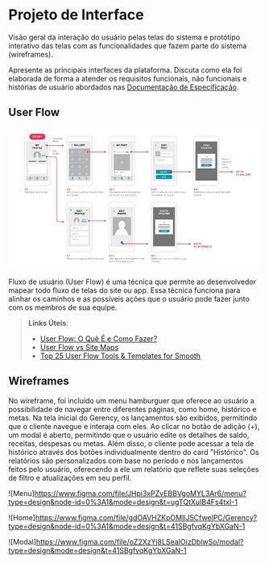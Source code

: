 
# Projeto de Interface

Visão geral da interação do usuário pelas telas do sistema e protótipo interativo das telas com as funcionalidades que fazem parte do sistema (wireframes).

 Apresente as principais interfaces da plataforma. Discuta como ela foi elaborada de forma a atender os requisitos funcionais, não funcionais e histórias de usuário abordados nas <a href="2-Especificação do Projeto.md"> Documentação de Especificação</a>.

## User Flow

![Exemplo de UserFlow](img/userflow.jpg)

Fluxo de usuário (User Flow) é uma técnica que permite ao desenvolvedor mapear todo fluxo de telas do site ou app. Essa técnica funciona para alinhar os caminhos e as possíveis ações que o usuário pode fazer junto com os membros de sua equipe.

> **Links Úteis**:
> - [User Flow: O Quê É e Como Fazer?](https://medium.com/7bits/fluxo-de-usu%C3%A1rio-user-flow-o-que-%C3%A9-como-fazer-79d965872534)
> - [User Flow vs Site Maps](http://designr.com.br/sitemap-e-user-flow-quais-as-diferencas-e-quando-usar-cada-um/)
> - [Top 25 User Flow Tools & Templates for Smooth](https://www.mockplus.com/blog/post/user-flow-tools)


## Wireframes


No wireframe, foi incluído um menu hamburguer que oferece ao usuário a possibilidade de navegar entre diferentes páginas, como home, histórico e metas. Na tela inicial do Gerency, os lançamentos são exibidos, permitindo que o cliente navegue e interaja com eles. Ao clicar no botão de adição (+), um modal é aberto, permitindo que o usuário edite os detalhes de saldo, receitas, despesas ou metas. Além disso, o cliente pode acessar a tela de histórico através dos botões individualmente dentro do card "Histórico". 
Os relatórios são personalizados com base no período e nos lançamentos feitos pelo usuário, oferecendo a ele um relatório que reflete suas seleções de filtro e atualizações em seu perfil.

![Menu]https://www.figma.com/file/JHpi3xPZvEBBVgoMYL3Ar6/menu?type=design&node-id=0%3A1&mode=design&t=ugTQtXuIB4Fs4txI-1

![Home]https://www.figma.com/file/gdOAVHZKpOMIlJ5CfwelPC/Gerency?type=design&node-id=0%3A1&mode=design&t=41SBgfvqKgYbXGaN-1

![Modal]https://www.figma.com/file/oZ2XzYj8LSeaIOizDblwSo/modal?type=design&mode=design&t=41SBgfvqKgYbXGaN-1

